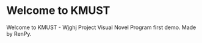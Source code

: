 # Welcome to KMUST

Welcome to KMUST - Wjghj Project Visual Novel Program first demo. Made by RenPy.
